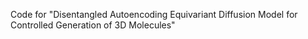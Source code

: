 Code for "Disentangled Autoencoding Equivariant Diffusion Model for Controlled Generation of 3D Molecules"